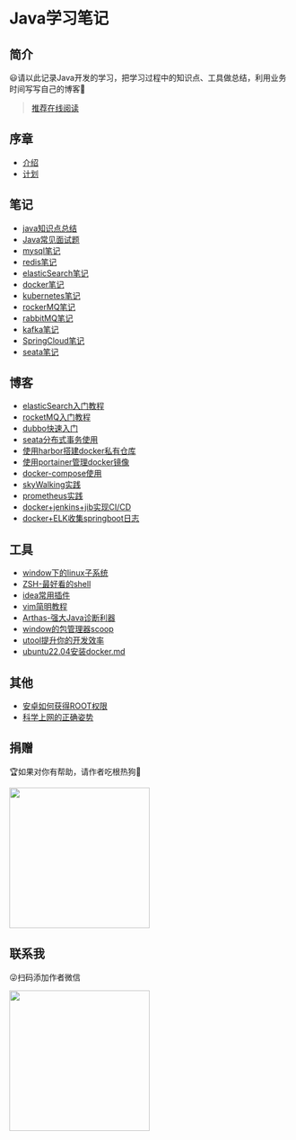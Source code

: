 # Java学习笔记

## 简介

😃请以此记录Java开发的学习，把学习过程中的知识点、工具做总结，利用业务时间写写自己的博客🎈

> [推荐在线阅读](https://zhaoweilong007.github.io/Java-learning)

## 序章

- [介绍](foreword/介绍.md)
- [计划](foreword/计划.md)

## 笔记

- [java知识点总结](notes/java知识点总结.md)
- [Java常见面试题](notes/java常见面试题.md)
- [mysql笔记](/notes/mysql.md)
- [redis笔记](/notes/redis.md)
- [elasticSearch笔记](notes/elasticSearch学习笔记.md)
- [docker笔记](/notes/docker.md)
- [kubernetes笔记](notes/kubernates学习笔记.md)
- [rockerMQ笔记](/notes/rocketMQ.md)
- [rabbitMQ笔记](/notes/rabbitMQ.md)
- [kafka笔记](/notes/kafka.md)
- [SpringCloud笔记](notes/SpringCloud学习笔记.md)
- [seata笔记](/notes/seata.md)

## 博客

- [elasticSearch入门教程](/blog/elasticSearch入门教程.md)
- [rocketMQ入门教程](/blog/rocketMQ入门教程.md)
- [dubbo快速入门](/blog/dubbo快速入门)
- [seata分布式事务使用](/blog/seata分布式事务使用.md)
- [使用harbor搭建docker私有仓库](/blog/harbor教程.md)
- [使用portainer管理docker镜像](/blog/portainer教程.md)
- [docker-compose使用](/blog/docker-compose教程.md)
- [skyWalking实践](/blog/skywalking%E5%AE%9E%E8%B7%B5.md)
- [prometheus实践](/blog/prometheus%E5%AE%9E%E8%B7%B5.md)
- [docker+jenkins+jib实现CI/CD](/blog/Jenkins实现自动化部署.md)
- [docker+ELK收集springboot日志](/blog/elk实践.md)

## 工具

- [window下的linux子系统](/tool/window下的linux子系统.md)
- [ZSH-最好看的shell](/tool/最好看的shell.md)
- [idea常用插件](/tool/idea常用插件.md)
- [vim简明教程](/tool/vim简明教程.md)
- [Arthas-强大Java诊断利器](/tool/强大的java诊断利器.md)
- [window的包管理器scoop](/tool/window的包管理器.md)
- [utool提升你的开发效率](/tool/utool提升你的开发效率.md)
- [ubuntu22.04安装docker.md](/tool/ubuntu22.04安装docker.md)

## 其他

- [安卓如何获得ROOT权限](/other/安卓如何获得ROOT权限.md)
- [科学上网的正确姿势](/other/clash的使用.md)

## 捐赠

🏆如果对你有帮助，请作者吃根热狗🌭

<img src="https://zhaoweilong007.github.io/Java-learning/images/pay.png" width = "250" height = "250" />

## 联系我

😜扫码添加作者微信

<img src="https://zhaoweilong007.github.io/Java-learning/images/weixin.jpg" width = "250" height = "250" />
